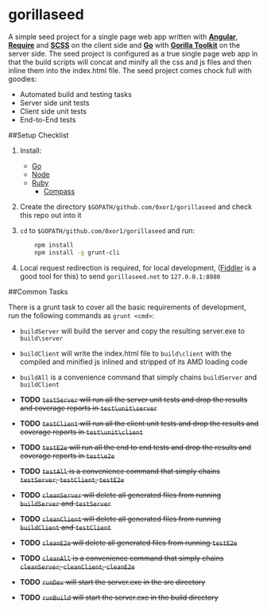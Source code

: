 gorillaseed
============

A simple seed project for a single page web app written with [**Angular**](https://angularjs.org/), [**Require**](http://requirejs.org/)
and [**SCSS**](http://sass-lang.com/) on the client side and [**Go**](http://golang.org/) with [**Gorilla Toolkit**](http://www.gorillatoolkit.org/)
on the server side. The seed project is configured as a true single page web app in that the build scripts will concat and minify all
the css and js files and then inline them into the index.html file. The seed project comes chock full with goodies:

* Automated build and testing tasks
* Server side unit tests
* Client side unit tests
* End-to-End tests

##Setup Checklist

1. Install:
    * [Go](http://golang.org/)
    * [Node](https://nodejs.org/)
    * [Ruby](https://www.ruby-lang.org)
        * [Compass](http://compass-style.org/)

2. Create the directory `$GOPATH/github.com/0xor1/gorillaseed` and check this repo out into it

3. `cd` to `$GOPATH/github.com/0xor1/gorillaseed` and run:
    ```sh
        npm install
        npm install -g grunt-cli
    ```

4. Local request redirection is required, for local development, ([Fiddler](http://www.telerik.com/fiddler) is a good tool for this) to send `gorillaseed.net` to `127.0.0.1:8080`

##Common Tasks

There is a grunt task to cover all the basic requirements of development, run the following commands as `grunt <cmd>`:

* `buildServer` will build the server and copy the resulting server.exe to `build\server`
* `buildClient` will write the index.html file to `build\client` with the compiled and minified js inlined and stripped of its AMD loading code
* `buildAll` is a convenience command that simply chains `buildServer` and `buildClient`


* **TODO** ~~`testServer` will run all the server unit tests and drop the results and coverage reports in `test\unit\server`~~
* **TODO** ~~`testClient` will run all the client unit tests and drop the results and coverage reports in `test\unit\client`~~
* **TODO** ~~`testE2e` will run all the end to end tests and drop the results and coverage reports in `test\e2e`~~
* **TODO** ~~`testAll` is a convenience command that simply chains `testServer`, `testClient`, `testE2e`~~


* **TODO** ~~`cleanServer` will delete all generated files from running `buildServer` and `testServer`~~
* **TODO** ~~`cleanClient` will delete all generated files from running `buildClient` and `testClient`~~
* **TODO** ~~`cleanE2e` will delete all generated files from running `testE2e`~~
* **TODO** ~~`cleanAll` is a convenience command that simply chains `cleanServer`, `cleanClient`, `cleanE2e`~~


* **TODO** ~~`runDev` will start the server.exe in the src directory~~
* **TODO** ~~`runBuild` will start the server.exe in the build directory~~


